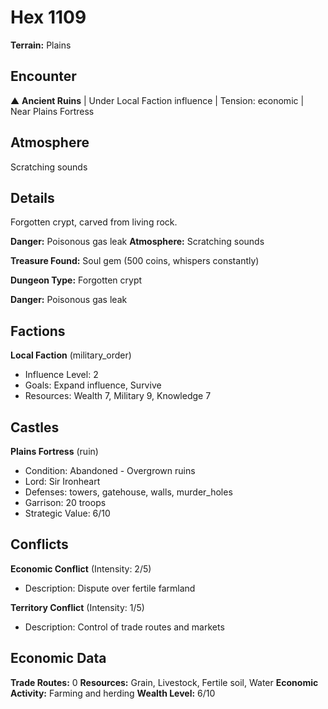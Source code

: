 # Hex 1109

**Terrain:** Plains

## Encounter
▲ **Ancient Ruins** | Under Local Faction influence | Tension: economic | Near Plains Fortress

## Atmosphere
Scratching sounds

## Details
Forgotten crypt, carved from living rock.

**Danger:** Poisonous gas leak
**Atmosphere:** Scratching sounds

**Treasure Found:** Soul gem (500 coins, whispers constantly)


**Dungeon Type:** Forgotten crypt

**Danger:** Poisonous gas leak

## Factions
**Local Faction** (military_order)
- Influence Level: 2
- Goals: Expand influence, Survive
- Resources: Wealth 7, Military 9, Knowledge 7

## Castles
**Plains Fortress** (ruin)
- Condition: Abandoned - Overgrown ruins
- Lord: Sir Ironheart
- Defenses: towers, gatehouse, walls, murder_holes
- Garrison: 20 troops
- Strategic Value: 6/10

## Conflicts
**Economic Conflict** (Intensity: 2/5)
- Description: Dispute over fertile farmland

**Territory Conflict** (Intensity: 1/5)
- Description: Control of trade routes and markets

## Economic Data
**Trade Routes:** 0
**Resources:** Grain, Livestock, Fertile soil, Water
**Economic Activity:** Farming and herding
**Wealth Level:** 6/10
